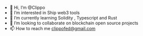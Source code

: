 - 👋 Hi, I’m @Clippo
- 👀 I’m interested in Ship web3 tools
- 🌱 I’m currently learning Solidity , Typescript and Rust
- 💞️ I’m looking to collaborate on blockchain open source projects
- 📫 How to reach me clippofed@gmail.com

<!---
schrodingerm/schrodingerm is a ✨ special ✨ repository because its `README.md` (this file) appears on your GitHub profile.
You can click the Preview link to take a look at your changes.
--->
